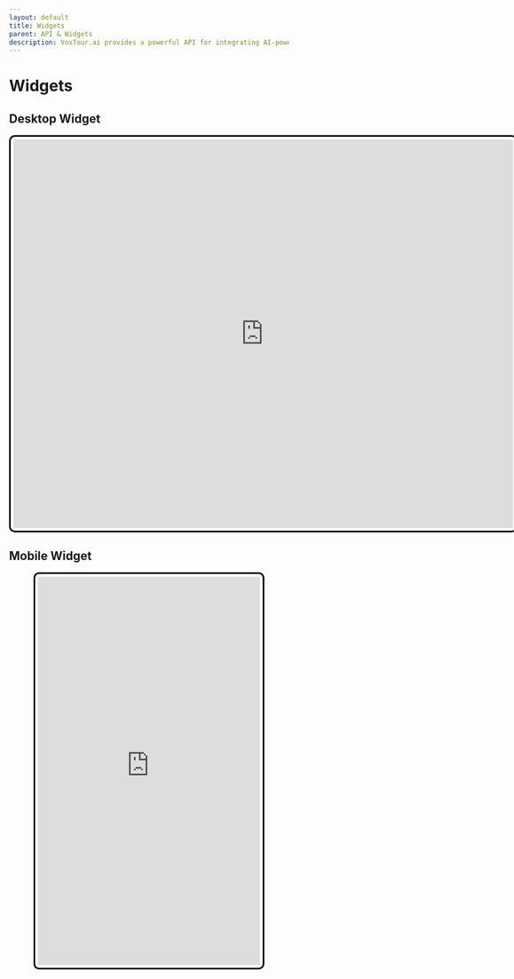 ```yaml
---
layout: default
title: Widgets
parent: API & Widgets
description: VoxTour.ai provides a powerful API for integrating AI-powered audio guides and travel experiences into applications, websites, and services. Our API enables seamless access to high-quality, location-based storytelling, allowing users to explore destinations with engaging narratives, historical insights, and personalized recommendations.
---
```


# Widgets

<style>
    html, body {
        height: 100%;
        margin: 0;
    }
    .voxtour-desctop-widget-container {
        width: 900px;
        height: 700px;
        margin: 0 auto;
        display: flex;
        justify-content: center;
        align-items: center;
        border: 3px solid #000;
        border-radius: 10px;
        padding: 5px;
        background-color: #f8f8f8;
    }
    .voxtour-mobile-widget-container {
        width: 400px;
        height: 700px;
        margin: 0 auto;
        display: flex;
        justify-content: center;
        align-items: center;
        border: 3px solid #000;
        border-radius: 10px;
        padding: 5px;
        background-color: #f8f8f8;
    }
    .voxtour-widget {
        width: 100%;
        height: 100%;
        border: none;
    }
</style>

## Desktop Widget
<div class="voxtour-desctop-widget-container">
    <iframe class="voxtour-widget" src="https://widget.voxtour.ai/"></iframe>
</div>

## Mobile Widget
<div class="voxtour-mobile-widget-container">
    <iframe class="voxtour-widget" src="https://widget.voxtour.ai/"></iframe>
</div>